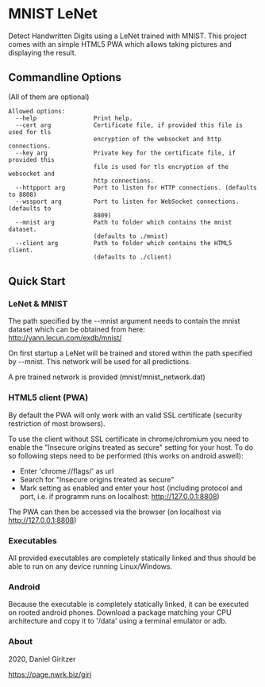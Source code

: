 MNIST LeNet
===========

Detect Handwritten Digits using a LeNet trained with MNIST. This project comes with an simple HTML5 PWA which allows taking pictures and displaying the result.

Commandline Options
--------------------
(All of them are optional)
```
Allowed options:
  --help                Print help.
  --cert arg            Certificate file, if provided this file is used for tls
                        encryption of the websocket and http connections.
  --key arg             Private key for the certificate file, if provided this 
                        file is used for tls encryption of the websocket and 
                        http connections.
  --httpport arg        Port to listen for HTTP connections. (defaults to 8808)
  --wssport arg         Port to listen for WebSocket connections. (defaults to 
                        8809)
  --mnist arg           Path to folder which contains the mnist dataset. 
                        (defaults to ./mnist)
  --client arg          Path to folder which contains the HTML5 client. 
                        (defaults to ./client)
```

Quick Start
-----------

### LeNet & MNIST

The path specified by the --mnist argument needs to contain the mnist dataset which can be obtained from here: http://yann.lecun.com/exdb/mnist/

On first startup a LeNet will be trained and stored within the path specified by --mnist. This network will be used for all predictions.

A pre trained network is provided (mnist/mnist_network.dat)

### HTML5 client (PWA)

By default the PWA will only work with an valid SSL certificate (security restriction of most browsers).

To use the client without SSL certificate in chrome/chromium you need to enable the "Insecure origins treated as secure" setting for your host. To do so following steps need to be performed (this works on android aswell):

* Enter 'chrome://flags/' as url
* Search for "Insecure origins treated as secure"
* Mark setting as enabled and enter your host (including protocol and port, i.e. if programm runs on localhost: http://127.0.0.1:8808)

The PWA can then be accessed via the browser (on localhost via http://127.0.0.1:8808)

### Executables

All provided executables are completely statically linked and thus should be able to run on any device running Linux/Windows.

### Android

Because the executable is completely statically linked, it can be executed on rooted android phones. Download a package matching your CPU architecture and copy it to '/data' using a terminal emulator or adb.

### About
2020, Daniel Giritzer

https://page.nwrk.biz/giri
